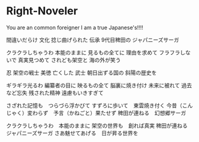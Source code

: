 # Right-Noveler

You are an common foreigner
I am a true Japanese's!!!!

間違いだらけ 文化
捻じ曲げられた 伝承
9代目稗田の ジャパニーズサーガ

クラクラしちゃうわ 本能のままに
見るもの全てに 理由を求めて
フラフラしないで 真実見つめて
されども架空と 海の外が笑う 

忍 架空の戦士
美徳 亡くした 武士
朝日出ずる国の 斜陽の歴史を

ギラギラ光るわ 編纂者の目に
映るもの全て 脳裏に焼き付け
未来に被れて 過去など忘失
残された精神 遠慮もいきすぎて

さざれた記憶も　つらづら浮かびて
すずろに歩いて　東雲焼き付く
今昔（こんじゃく）変わらず　予言（かねごと）果たせず
稗田が連ねる　幻想郷サーガ

クラクラしちゃうわ　本能のままに
架空の世界も　創れば真実
稗田が連ねる　ジャパニーズサーガ
さあ魅せてあげる　日が昇る世界を

